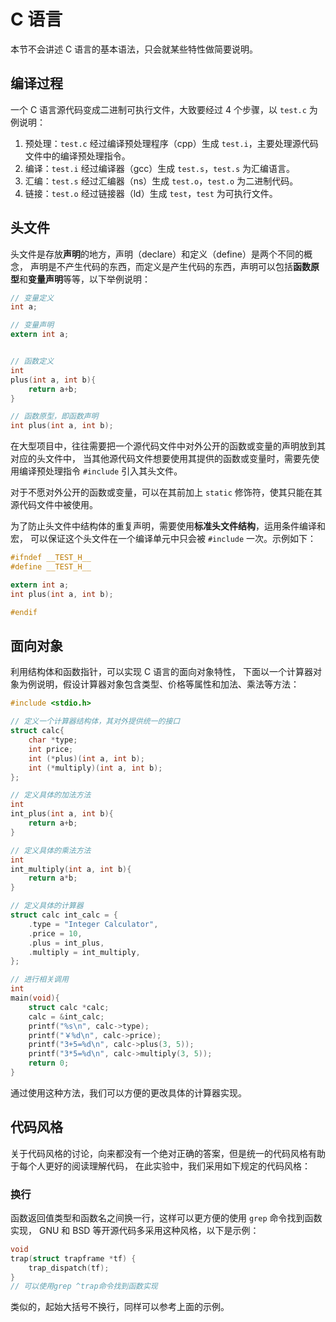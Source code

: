 # C 语言

本节不会讲述 C 语言的基本语法，只会就某些特性做简要说明。

## 编译过程

一个 C 语言源代码变成二进制可执行文件，大致要经过 4 个步骤，以 `test.c` 为例说明：

1. 预处理：`test.c` 经过编译预处理程序（cpp）生成 `test.i`，主要处理源代码文件中的编译预处理指令。
2. 编译：`test.i` 经过编译器（gcc）生成 `test.s`，`test.s` 为汇编语言。
3. 汇编：`test.s` 经过汇编器（ns）生成 `test.o`，`test.o` 为二进制代码。
4. 链接：`test.o` 经过链接器（ld）生成 `test`，`test` 为可执行文件。

## 头文件

头文件是存放**声明**的地方，声明（declare）和定义（define）是两个不同的概念，
声明是不产生代码的东西，而定义是产生代码的东西，声明可以包括**函数原型**和**变量声明**等等，以下举例说明：

```c
// 变量定义
int a;

// 变量声明
extern int a;


// 函数定义
int
plus(int a, int b){
    return a+b;
}

// 函数原型，即函数声明
int plus(int a, int b);
```

在大型项目中，往往需要把一个源代码文件中对外公开的函数或变量的声明放到其对应的头文件中，
当其他源代码文件想要使用其提供的函数或变量时，需要先使用编译预处理指令 `#include` 引入其头文件。

对于不愿对外公开的函数或变量，可以在其前加上 `static` 修饰符，使其只能在其源代码文件中被使用。

为了防止头文件中结构体的重复声明，需要使用**标准头文件结构**，运用条件编译和宏，
可以保证这个头文件在一个编译单元中只会被 `#include` 一次。示例如下：

```c
#ifndef __TEST_H__
#define __TEST_H__

extern int a;
int plus(int a, int b);

#endif
```

## 面向对象

利用结构体和函数指针，可以实现 C 语言的面向对象特性，
下面以一个计算器对象为例说明，假设计算器对象包含类型、价格等属性和加法、乘法等方法：

```c
#include <stdio.h>

// 定义一个计算器结构体，其对外提供统一的接口
struct calc{
    char *type;
    int price;
    int (*plus)(int a, int b);
    int (*multiply)(int a, int b);
};

// 定义具体的加法方法
int
int_plus(int a, int b){
    return a+b;
}

// 定义具体的乘法方法
int
int_multiply(int a, int b){
    return a*b;
}

// 定义具体的计算器
struct calc int_calc = {
    .type = "Integer Calculator",
    .price = 10,
    .plus = int_plus,
    .multiply = int_multiply,
};

// 进行相关调用
int
main(void){
    struct calc *calc;
    calc = &int_calc;
    printf("%s\n", calc->type);
    printf("￥%d\n", calc->price);
    printf("3+5=%d\n", calc->plus(3, 5));
    printf("3*5=%d\n", calc->multiply(3, 5));
    return 0;
}
```

通过使用这种方法，我们可以方便的更改具体的计算器实现。

## 代码风格

关于代码风格的讨论，向来都没有一个绝对正确的答案，但是统一的代码风格有助于每个人更好的阅读理解代码，
在此实验中，我们采用如下规定的代码风格：

### 换行

函数返回值类型和函数名之间换一行，这样可以更方便的使用 `grep` 命令找到函数实现，
GNU 和 BSD 等开源代码多采用这种风格，以下是示例：

```c
void
trap(struct trapframe *tf) {
    trap_dispatch(tf);
}
// 可以使用grep ^trap命令找到函数实现
```

类似的，起始大括号不换行，同样可以参考上面的示例。
